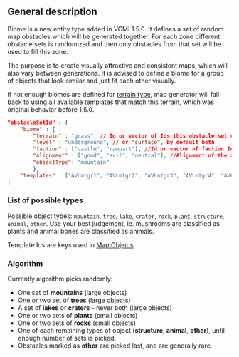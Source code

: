 ## General description

Biome is a new entity type added in VCMI 1.5.0. It defines a set of random map obstacles which will be generated together. For each zone different obstacle sets is randomized and then only obstacles from that set will be used to fill this zone.

The purpose is to create visually attractive and consistent maps, which will also vary between generations. It is advised to define a biome for a group of objects that look similar and just fit each other visually.

If not enough biomes are defined for [terrain type](Terrain_Format.md), map generator will fall back to using all available templates that match this terrain, which was original behavior before 1.5.0.

``` json
"obstacleSetId" : {
	"biome" : {
		"terrain" : "grass", // Id or vector of Ids this obstacle set can spawn at
		"level" : "underground", // or "surface", by default both
		"faction" : ["castle", "rampart"], //Id or vector of faction Ids. Set will only be used if zone belongs to this faction
		"alignment" : ["good", "evil", "neutral"], //Alignment of the zone. Set will only be used if zone has this alignment
		"objectType": "mountain"
		},
	"templates" : ["AVLmtgr1", "AVLmtgr2", "AVLmtgr3", "AVLmtgr4", "AVLmtgr5", "AVLmtgr6"] // List of template Ids taken from original game files, or from mods
}
```

### List of possible types

Possible object types: `mountain`, `tree`, `lake`, `crater`, `rock`, `plant`, `structure`, `animal`, `other`. Use your best judgement, ie. mushrooms are classified as plants and animal bones are classified as animals.

Template Ids are keys used in [Map Objects](../Map_Object_Format.md)

### Algorithm

Currently algorithm picks randomly:

- One set of **mountains** (large objects)
- One or two set of **trees** (large objects)
- A set of **lakes** or **craters** - never both (large objects)
- One or two sets of **plants** (small objects)
- One or two sets of **rocks** (small objects)
- One of each remaining types of object (**structure**, **animal**, **other**), until enough number of sets is picked.
- Obstacles marked as **other** are picked last, and are generally rare.


